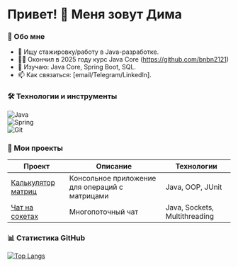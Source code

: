 # Привет! 👋 Меня зовут Дима 

### 🚀 Обо мне 
- 🔭 Ищу стажировку/работу в Java-разработке.
- 👨‍🎓 Окончил в 2025 году курс Java Core (https://github.com/bnbn2121)  
- 🌱 Изучаю: Java Core, Spring Boot, SQL.  
- 📫 Как связаться: [email/Telegram/LinkedIn].  

### 🛠️ Технологии и инструменты  
![Java](https://img.shields.io/badge/Java-17%2B-orange?logo=openjdk)  
![Spring](https://img.shields.io/badge/Spring-6.0-blue?logo=spring)  
![Git](https://img.shields.io/badge/Git-F05032?logo=git&logoColor=white)  

### 📂 Мои проекты  
| Проект | Описание | Технологии |  
|--------|----------|------------|  
| [Калькулятор матриц](ссылка) | Консольное приложение для операций с матрицами | Java, OOP, JUnit |  
| [Чат на сокетах](ссылка) | Многопоточный чат | Java, Sockets, Multithreading |  

### 📊 Статистика GitHub  
[![Top Langs](https://github-readme-stats.vercel.app/api/top-langs/?username=bnbn2121&layout=compact&theme=radical)](https://github.com/bnbn2121) 
